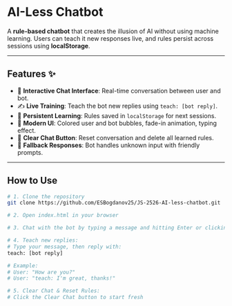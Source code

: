 # AI-Less Chatbot

A **rule-based chatbot** that creates the illusion of AI without using machine learning. Users can teach it new responses live, and rules persist across sessions using **localStorage**.

---

## Features ✨

- 💬 **Interactive Chat Interface**: Real-time conversation between user and bot.  
- ✍️ **Live Training**: Teach the bot new replies using `teach: [bot reply]`.  
- 💾 **Persistent Learning**: Rules saved in `localStorage` for next sessions.  
- 🎨 **Modern UI**: Colored user and bot bubbles, fade-in animation, typing effect.  
- 🔄 **Clear Chat Button**: Reset conversation and delete all learned rules.  
- 🤖 **Fallback Responses**: Bot handles unknown input with friendly prompts.

---

## How to Use

```bash
# 1. Clone the repository
git clone https://github.com/ESBogdanov25/JS-2526-AI-less-chatbot.git

# 2. Open index.html in your browser

# 3. Chat with the bot by typing a message and hitting Enter or clicking Send

# 4. Teach new replies:
# Type your message, then reply with:
teach: [bot reply]

# Example:
# User: "How are you?"
# User: "teach: I'm great, thanks!"

# 5. Clear Chat & Reset Rules:
# Click the Clear Chat button to start fresh

